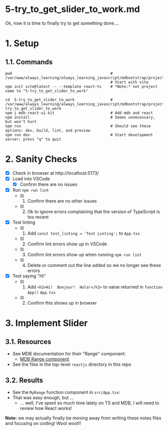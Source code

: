 
# 5-try_to_get_slider_to_work.md

Ok, now it is time to finally try to get something done....

# 1. Setup

## 1.1. Commands

```
pwd                                            # /var/www/always_learning/always_learning_javascript/mdbootstrap/projects
                                               # Start with vite
npm init vite@latest -- --template react-ts    # *Note:* set project name to "5-try_to_get_slider_to_work"

cd  5-try_to_get_slider_to_work                # /var/www/always_learning/always_learning_javascript/mdbootstrap/projects/5-try_to_get_slider_to_work
npm i mdb-react-ui-kit                         # Add mdb and react
npm install                                    # Seems unnecessary, but won't hurt
npm run                                        # Should see these options: dev, build, lint, and preview
npm run dev                                    # Start development server; press "q" to quit
```

# 2. Sanity Checks

- [x] Check in browser at http://localhost:5173/
- [x] Load into VSCode
  - [x] Confirm there are no issues
- [x] Run `npm run lint`
  - [x] 1. Confirm there are no other issues
  - [x] 2. Ok to ignore errors complaining that the version of TypeScript is too recent
- [x] Test linting
  - [x] 1. Add `const test_linting = 'Test Linting';` to `App.tsx`
  - [x] 2. Confirm lint errors show up in VSCode
  - [x] 3. Confirm lint errors show up when running `npm run lint`
  - [x] 4. Delete or comment out the line added so we no longer see these errors
- [x] Test saying "Hi"
  - [x] 1. Add `<h2>Hi!  Bonjour!  Hola!</h2>` to value returned in `function App()` `App.tsx`
  - [x] 2. Confirm this shows up in browser

# 3. Implement Slider

## 3.1. Resources

- See MDB documentation for their "Range" component:
  - [MDB Range component](https://mdbootstrap.com/docs/react/forms/range/)
- See the files in the top-level `reactjs` directory in this repo

## 3.2. Results

- See the `MyRange` function component in `src/App.tsx`:
- That was easy enough, but ...
  - ... well, I've spent so much time lately on TS and MDB, I will need to review how React works!

**Note:** we may actually finally be moving away from writing these notes files and focusing on coding!  Woot woot!!

